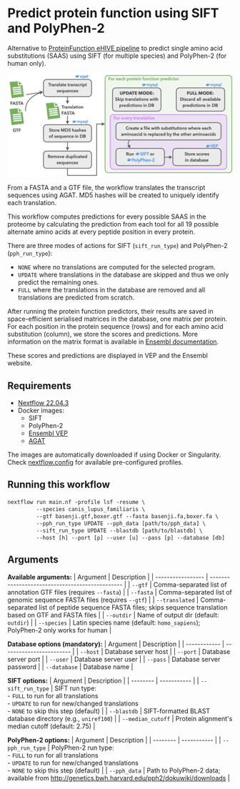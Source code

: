 # Predict protein function using SIFT and PolyPhen-2

Alternative to [ProteinFunction eHIVE pipeline][eHIVE] to predict single amino
acid substitutions (SAAS) using SIFT (for multiple species) and PolyPhen-2
(for human only).

![Workflow diagram](diagram.png)

From a FASTA and a GTF file, the workflow translates the transcript sequences
using AGAT. MD5 hashes will be created to uniquely identify each translation.

This workflow computes predictions for every possible SAAS in the proteome by
calculating the prediction from each tool for all 19 possible alternate amino
acids at every peptide position in every protein.

There are three modes of actions for SIFT (`sift_run_type`) and PolyPhen-2
(`pph_run_type`):
- `NONE` where no translations are computed for the selected program.
- `UPDATE` where translations in the database are skipped and thus we only
predict the remaining ones.
- `FULL` where the translations in the database are removed and all translations
are predicted from scratch.

After running the protein function predictors, their results are saved in
space-efficient serialised matrices in the database, one matrix per protein. For
each position in the protein sequence (rows) and for each amino acid
substitution (column), we store the scores and predictions. More information on
the matrix format is available in [Ensembl documentation][matrix].

These scores and predictions are displayed in VEP and the Ensembl website.

[matrix]: https://www.ensembl.org/info/genome/variation/prediction/protein_function.html#nsSNP_data_format
[eHIVE]: https://github.com/Ensembl/ensembl-variation/tree/release/107/modules/Bio/EnsEMBL/Variation/Pipeline/ProteinFunction

## Requirements

- [Nextflow 22.04.3](https://nextflow.io)
- Docker images:
  - SIFT
  - PolyPhen-2
  - [Ensembl VEP](https://hub.docker.com/r/ensemblorg/ensembl-vep)
  - [AGAT](https://quay.io/repository/biocontainers/agat)

The images are automatically downloaded if using Docker or Singularity.
Check [nextflow.config](nextflow.config) for available pre-configured profiles.

## Running this workflow

```
nextflow run main.nf -profile lsf -resume \
         --species canis_lupus_familiaris \
         --gtf basenji.gtf,boxer.gtf --fasta basenji.fa,boxer.fa \
         --pph_run_type UPDATE --pph_data [path/to/pph_data] \
         --sift_run_type UPDATE --blastdb [path/to/blastdb] \
         --host [h] --port [p] --user [u] --pass [p] --database [db]
```

## Arguments

**Available arguments:**
| Argument          | Description                                     |
| ----------------- | ----------------------------------------------- |
| `--gtf`           | Comma-separated list of annotation GTF files (requires `--fasta`) |
| `--fasta`         | Comma-separated list of genomic sequence FASTA files (requires `--gtf`) |
| `--translated`    | Comma-separated list of peptide sequence FASTA files; skips sequence translation based on GTF and FASTA files |
| `--outdir`        | Name of output dir (default: `outdir`)    |
| `--species`       | Latin species name (default: `homo_sapiens`); PolyPhen-2 only works for human |

**Database options (mandatory):**
| Argument     | Description              |
| ------------ | ------------------------ |
| `--host`     | Database server host     |
| `--port`     | Database server port     |
| `--user`     | Database server user     |
| `--pass`     | Database server password |
| `--database` | Database name            |

**SIFT options:**
| Argument | Description |
| -------- | ----------- |
| `--sift_run_type` | SIFT run type:<br/>- `FULL` to run for all translations<br/>- `UPDATE` to run for new/changed translations<br/>- `NONE` to skip this step (default) |
| `--blastdb`       | SIFT-formatted BLAST database directory (e.g., `uniref100`) |
| `--median_cutoff` | Protein alignment's median cutoff (default: 2.75)           |

**PolyPhen-2 options:**
| Argument | Description |
| -------- | ----------- |
| `--pph_run_type` | PolyPhen-2 run type:<br/>- `FULL` to run for all translations<br/>- `UPDATE` to run for new/changed translations<br/>- `NONE` to skip this step (default) |
| `--pph_data`     | Path to PolyPhen-2 data; available from http://genetics.bwh.harvard.edu/pph2/dokuwiki/downloads |
